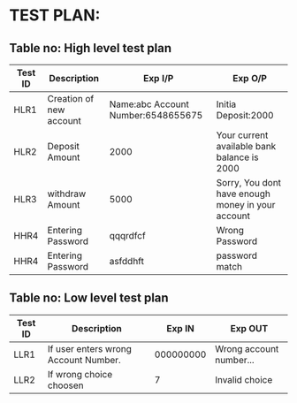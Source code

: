 # TEST PLAN:

## Table no: High level test plan

| **Test ID** | **Description**                                              | **Exp I/P** | **Exp O/P** |    
|-------------|--------------------------------------------------------------|------------|-------------|
|  HLR1       |Creation of new account| Name:abc  Account Number:6548655675 | Initia Deposit:2000|Congratulations... Your account has been created.|
|  HLR2       |Deposit Amount|2000 |Your current available bank balance is 2000|
|  HLR3       |withdraw Amount|5000| Sorry, You dont have enough money in your account| 
|  HHR4       |Entering Password| qqqrdfcf |Wrong Password|
|  HHR4       |Entering Password| asfddhft |password match|

## Table no: Low level test plan

| **Test ID** | **Description**                                              | **Exp IN** | **Exp OUT** |   
|-------------|--------------------------------------------------------------|------------|-------------|
|  LLR1       |If user enters wrong Account Number. | 000000000| Wrong account number...| 
|  LLR2       |If wrong choice choosen| 7|Invalid choice|

